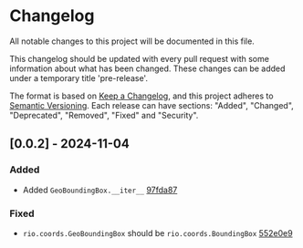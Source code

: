 # Changelog

All notable changes to this project will be documented in this file.

This changelog should be updated with every pull request with some information about what has been changed. These changes can be added under a temporary title 'pre-release'.

The format is based on [Keep a Changelog](https://keepachangelog.com/en/1.1.0/),
and this project adheres to [Semantic Versioning](https://semver.org/spec/v2.0.0.html).
Each release can have sections: "Added", "Changed", "Deprecated", "Removed", "Fixed" and "Security".

## [0.0.2] - 2024-11-04

### Added

- Added `GeoBoundingBox.__iter__` [97fda87](https://github.com/gbelouze/geobbox/commit/97fda87da1390e75a27b04a341235a627b9a8b1d)

### Fixed

- `rio.coords.GeoBoundingBox` should be `rio.coords.BoundingBox` [552e0e9](https://github.com/gbelouze/geobbox/commit/552e0e9200f9546c5f2e1e2edb1414108fcf65d2)
